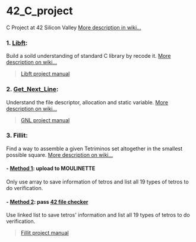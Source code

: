 # 42_C_project
C Project at 42 Silicon Valley [More description in wiki...](https://github.com/AmberFu/42_C_project/wiki/42-School-Project)

### 1. [Libft](https://github.com/AmberFu/42_C_project/tree/master/01_libft): 

Build a soild understanding of standard C library by recode it. 
[More description on wiki...](https://github.com/AmberFu/42_C_project/wiki/01_Libft_Project)

> [Libft project manual](https://github.com/AmberFu/42_C_project/blob/master/libft.en.pdf)
>

### 2. [Get_Next_Line](https://github.com/AmberFu/42_C_project/tree/master/02_get_next_line): 

Understand the file descriptor, allocation and static variable. 
[More description on wiki...](https://github.com/AmberFu/42_C_project/wiki/02_GetNextLine)

> [GNL project manual](https://github.com/AmberFu/42_C_project/blob/master/get_next_line.en.pdf)
>

### 3. Fillit: 

Find a way to assemble a given Tetriminos set altogether in the smallest possible square. 
[More description on wiki...](https://github.com/AmberFu/42_C_project/wiki/03_fillit)

#### - [Method 1](https://github.com/AmberFu/42_C_project/tree/master/03_fillit): upload to MOULINETTE

Only use array to save information of tetros and list all 19 types of tetros to do verification.

#### - [Method 2](https://github.com/AmberFu/Fillit_test_version): pass [42 file checker](https://github.com/jgigault/42FileChecker)

Use linked list to save tetros' information and list all 19 types of tetros to do verification.

> [Fillit project manual](https://github.com/AmberFu/42_C_project/blob/master/fillit.en.pdf)
>
